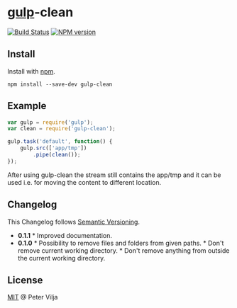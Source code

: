 # [gulp](https://github.com/wearefractal/gulp)-clean
[![Build Status](https://secure.travis-ci.org/peter-vilja/gulp-clean.png?branch=master)](https://travis-ci.org/peter-vilja/gulp-clean)
[![NPM version](https://badge.fury.io/js/gulp-clean.png)](http://badge.fury.io/js/gulp-clean)

## Install

Install with [npm](https://npmjs.org/package/gulp-clean).

```
npm install --save-dev gulp-clean
```

## Example

```js
var gulp = require('gulp');
var clean = require('gulp-clean');

gulp.task('default', function() {
	gulp.src(['app/tmp'])
		.pipe(clean());
});
```

After using gulp-clean the stream still contains the app/tmp and it can be used i.e. for moving the content to different location.

## Changelog

This Changelog follows [Semantic Versioning](http://semver.org).

* **0.1.1**
      * Improved documentation.
* **0.1.0**
      * Possibility to remove files and folders from given paths.
      * Don't remove current working directory.
      * Don't remove anything from outside the current working directory.

## License

[MIT](http://en.wikipedia.org/wiki/MIT_License) @ Peter Vilja
